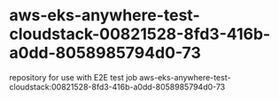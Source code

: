 # aws-eks-anywhere-test-cloudstack-00821528-8fd3-416b-a0dd-8058985794d0-73
repository for use with E2E test job aws-eks-anywhere-test-cloudstack:00821528-8fd3-416b-a0dd-8058985794d0-73

